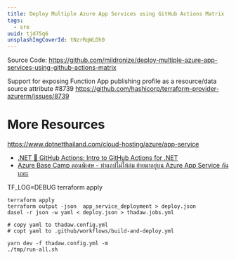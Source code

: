 ```yaml
---
title: Deploy Multiple Azure App Services using GitHub Actions Matrix
tags:
  - sre
uuid: tjd75q6
unsplashImgCoverId: tNzrRqWLDh0
---
```


Source Code: https://github.com/mildronize/deploy-multiple-azure-app-services-using-github-actions-matrix

Support for exposing Function App publishing profile as a resource/data source attribute #8739
https://github.com/hashicorp/terraform-provider-azurerm/issues/8739

# More Resources

https://www.dotnetthailand.com/cloud-hosting/azure/app-service

- [.NET 💜 GitHub Actions: Intro to GitHub Actions for .NET](https://devblogs.microsoft.com/dotnet/dotnet-loves-github-actions/)
- [Azure Base Camp ตอนพิเศษ - ทำแอปไม่ให้ล่ม ย้ายมาอยู่บน Azure App Service กันเถอะ](https://www.youtube.com/watch?v=c96JZyHaf-w)


TF_LOG=DEBUG terraform apply


```
terraform apply
terraform output -json  app_service_deployment > deploy.json
dasel -r json -w yaml < deploy.json > thadaw.jobs.yml

# copy yaml to thadaw.config.yml
# copt yaml to .github/workflows/build-and-deploy.yml

yarn dev -f thadaw.config.yml -m
./tmp/run-all.sh
```
